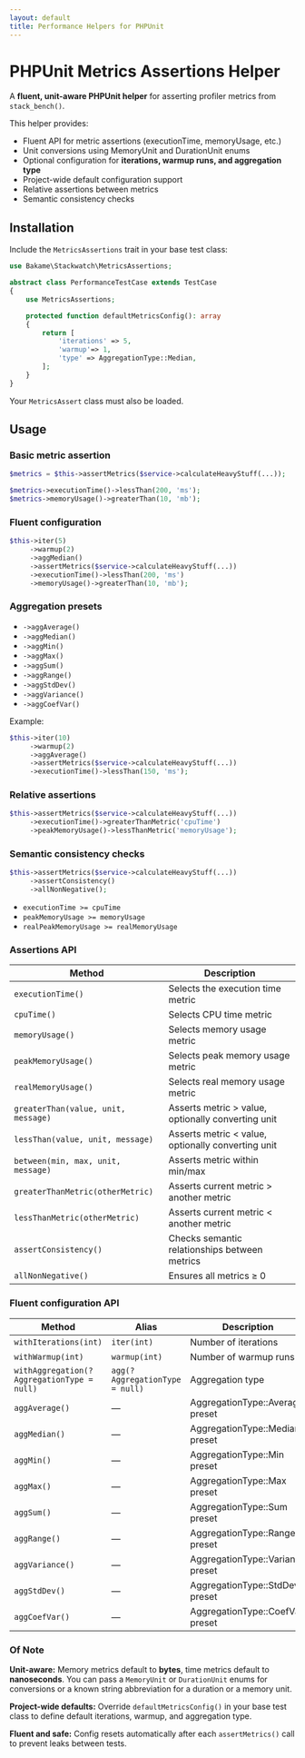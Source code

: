 ```yaml
---
layout: default
title: Performance Helpers for PHPUnit
---
```


# PHPUnit Metrics Assertions Helper

A **fluent, unit-aware PHPUnit helper** for asserting profiler metrics from `stack_bench()`.

This helper provides:

 - Fluent API for metric assertions (executionTime, memoryUsage, etc.)
 - Unit conversions using MemoryUnit and DurationUnit enums
 - Optional configuration for **iterations, warmup runs, and aggregation type**
 - Project-wide default configuration support
 - Relative assertions between metrics
 - Semantic consistency checks

## Installation

Include the `MetricsAssertions` trait in your base test class:

```php
use Bakame\Stackwatch\MetricsAssertions;

abstract class PerformanceTestCase extends TestCase
{
    use MetricsAssertions;

    protected function defaultMetricsConfig(): array
    {
        return [
            'iterations' => 5,
            'warmup'=> 1,
            'type' => AggregationType::Median,
        ];
    }
}
```
Your `MetricsAssert` class must also be loaded.

## Usage

### Basic metric assertion

```php
$metrics = $this->assertMetrics($service->calculateHeavyStuff(...));

$metrics->executionTime()->lessThan(200, 'ms');
$metrics->memoryUsage()->greaterThan(10, 'mb');
```

### Fluent configuration

```php
$this->iter(5)
     ->warmup(2)
     ->aggMedian()
     ->assertMetrics($service->calculateHeavyStuff(...))
     ->executionTime()->lessThan(200, 'ms')
     ->memoryUsage()->greaterThan(10, 'mb');
```
### Aggregation presets

- `->aggAverage()`
- `->aggMedian()`
- `->aggMin()`
- `->aggMax()`
- `->aggSum()`
- `->aggRange()`
- `->aggStdDev()`
- `->aggVariance()`
- `->aggCoefVar()`

Example:

```php
$this->iter(10)
     ->warmup(2)
     ->aggAverage()
     ->assertMetrics($service->calculateHeavyStuff(...))
     ->executionTime()->lessThan(150, 'ms');
```

### Relative assertions

```php
$this->assertMetrics($service->calculateHeavyStuff(...))
     ->executionTime()->greaterThanMetric('cpuTime')
     ->peakMemoryUsage()->lessThanMetric('memoryUsage');
```

### Semantic consistency checks

```php
$this->assertMetrics($service->calculateHeavyStuff(...))
     ->assertConsistency()
     ->allNonNegative();
```

- `executionTime >= cpuTime`
- `peakMemoryUsage >= memoryUsage`
- `realPeakMemoryUsage >= realMemoryUsage`

### Assertions API

| Method                              | Description                                        |
|-------------------------------------|----------------------------------------------------|
| `executionTime()`                   | Selects the execution time metric                  |
| `cpuTime()`                         | Selects CPU time metric                            |
| `memoryUsage()`                     | Selects memory usage metric                        |
| `peakMemoryUsage()`                 | Selects peak memory usage metric                   |
| `realMemoryUsage()`                 | Selects real memory usage metric                   |
| `greaterThan(value, unit, message)` | Asserts metric > value, optionally converting unit |
| `lessThan(value, unit, message)`    | Asserts metric < value, optionally converting unit |
| `between(min, max, unit, message)`  | Asserts metric within min/max                      |
| `greaterThanMetric(otherMetric)`    | Asserts current metric > another metric            |
| `lessThanMetric(otherMetric)`       | Asserts current metric < another metric            |
| `assertConsistency()`               | Checks semantic relationships between metrics      |
| `allNonNegative()`                  | Ensures all metrics ≥ 0                            |

### Fluent configuration API

| Method                                     | Alias                          | Description                      |
|--------------------------------------------|--------------------------------|----------------------------------|
| `withIterations(int)`                      | `iter(int)`                    | Number of iterations             |
| `withWarmup(int)`                          | `warmup(int)`                  | Number of warmup runs            | 
| `withAggregation(?AggregationType = null)` | `agg(?AggregationType = null)` | Aggregation type                 |
| `aggAverage()`                             | —                              | AggregationType::Average preset  |
| `aggMedian()`                              | —                              | AggregationType::Median preset   | 
| `aggMin()`                                 | —                              | AggregationType::Min preset      | 
| `aggMax()`                                 | —                              | AggregationType::Max preset      | 
| `aggSum()`                                 | —                              | AggregationType::Sum preset      |
| `aggRange()`                               | —                              | AggregationType::Range preset    |
| `aggVariance()`                            | —                              | AggregationType::Variance preset |
| `aggStdDev()`                              | —                              | AggregationType::StdDev preset   |
| `aggCoefVar()`                             | —                              | AggregationType::CoefVar preset  |


### Of Note

**Unit-aware:** Memory metrics default to **bytes**, time metrics default to **nanoseconds**. You can pass a
`MemoryUnit` or `DurationUnit` enums for conversions or a known string abbreviation for a duration or a memory
unit.

**Project-wide defaults:** Override `defaultMetricsConfig()` in your base test class to define default
iterations, warmup, and aggregation type.

**Fluent and safe:** Config resets automatically after each `assertMetrics()` call to prevent leaks between tests.
